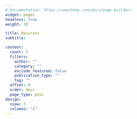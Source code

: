 ```yaml
---
# Documentation: https://wowchemy.com/docs/page-builder/
widget: pages
headless: true
weight: 20

title: Recursos
subtitle:

content:
  count: 5
  filters:
    author: ""
    category: ""
    exclude_featured: false
    publication_type: ""
    tag: ""
  offset: 0
  order: desc
  page_type: post
design:
  view: 3
  columns: "1"
---
```

